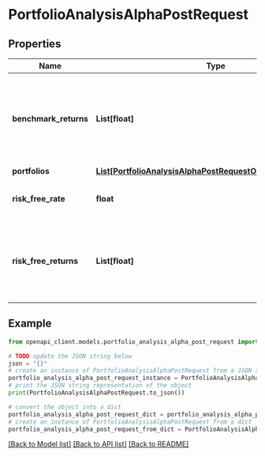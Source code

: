 # PortfolioAnalysisAlphaPostRequest


## Properties

Name | Type | Description | Notes
------------ | ------------- | ------------- | -------------
**benchmark_returns** | **List[float]** | benchmarkReturns[t] is the return of the benchmark at the time t; the benchmarkReturns array must have the same length as all the portfolioReturns arrays | 
**portfolios** | [**List[PortfolioAnalysisAlphaPostRequestOneOfPortfoliosInner]**](PortfolioAnalysisAlphaPostRequestOneOfPortfoliosInner.md) |  | 
**risk_free_rate** | **float** | The risk free rate, assumed to be constant for any time t | [optional] 
**risk_free_returns** | **List[float]** | riskFreeReturns[t] is the risk free return at the time t; the riskFreeReturns array must have the same length as all the portfolioReturns arrays | [optional] 

## Example

```python
from openapi_client.models.portfolio_analysis_alpha_post_request import PortfolioAnalysisAlphaPostRequest

# TODO update the JSON string below
json = "{}"
# create an instance of PortfolioAnalysisAlphaPostRequest from a JSON string
portfolio_analysis_alpha_post_request_instance = PortfolioAnalysisAlphaPostRequest.from_json(json)
# print the JSON string representation of the object
print(PortfolioAnalysisAlphaPostRequest.to_json())

# convert the object into a dict
portfolio_analysis_alpha_post_request_dict = portfolio_analysis_alpha_post_request_instance.to_dict()
# create an instance of PortfolioAnalysisAlphaPostRequest from a dict
portfolio_analysis_alpha_post_request_from_dict = PortfolioAnalysisAlphaPostRequest.from_dict(portfolio_analysis_alpha_post_request_dict)
```
[[Back to Model list]](../README.md#documentation-for-models) [[Back to API list]](../README.md#documentation-for-api-endpoints) [[Back to README]](../README.md)



